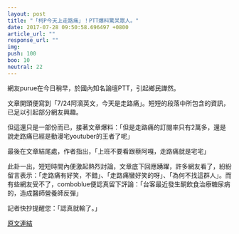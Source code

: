 ```yaml
---
layout: post
title: "「柯P今天上走路痛」！PTT爆料驚呆眾人。"
date: 2017-07-28 09:50:58.696497 +0800
article_url: ""
response_url: ""
img: 
push: 100
boo: 10
neutral: 22
---
```


網友purue在今日稍早，於國內知名論壇PTT，引起鄉民譁然。

文章開頭便寫到「7/24阿滴英文，今天是走路痛」。短短的段落中所包含的資訊，已足以引起部分網友興趣。

但這還只是一部份而已，接著文章爆料：「但是走路痛的訂閱率只有2萬多，還是說走路痛已經是動漫宅youtuber的王者了呢」

最後在文章結尾處，作者指出，「上班不要看跟蔡阿嘎，走路痛就是宅宅」

此卦一出，短短時間內便激起熱烈討論，文章底下回應踴躍，許多網友看了，紛紛留言表示：「走路痛有好笑，不錯」、「走路痛蠻好笑的呀」、「為何不找這群人」。而有些網友受不了，comboblue便認真留下評論：「台客最近發生酮飲食治療糖尿病的，造成醫師營養師反彈」

記者快抄提醒您：「認真就輸了。」

<a href = "https://www.ptt.cc/bbs/Gossiping/M.1501165233.A.B78.html">原文連結</a>

